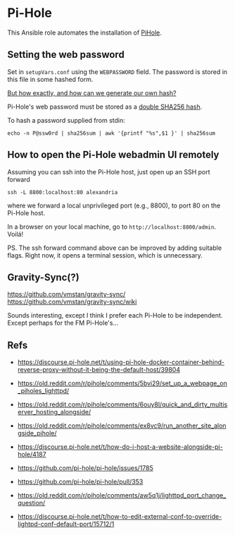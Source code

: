 # Pi-Hole

This Ansible role automates the installation of [PiHole](https://pi-hole.net/).


## Setting the web password

Set in `setupVars.conf` using the `WEBPASSWORD` field.
The password is stored in this file in some hashed form. 

[But how exactly, and how can we generate our own hash?](https://github.com/drew-kun/ansible-pihole/blob/0315891ed63e406318c5e33bdcc0443f37e8b396/defaults/main.yml)

Pi-Hole's web password must be stored as a [double SHA256 hash](https://github.com/pi-hole/AdminLTE/blob/master/scripts/pi-hole/php/password.php#L58).

To hash a password supplied from stdin:

```
echo -n P@ssw0rd | sha256sum | awk '{printf "%s",$1 }' | sha256sum
```



## How to open the Pi-Hole webadmin UI remotely

Assuming you can ssh into the Pi-Hole host, just open up an SSH port forward

```
ssh -L 8800:localhost:80 alexandria
```

where we forward a local unprivileged port (e.g., 8800), to port 80 on the Pi-Hole host.

In a browser on your local machine, go to `http://localhost:8800/admin`. Voilá!

PS. The ssh forward command above can be improved by adding suitable flags. 
Right now, it opens a terminal session, which is unnecessary.



## Gravity-Sync(?)

https://github.com/vmstan/gravity-sync/  
https://github.com/vmstan/gravity-sync/wiki

Sounds interesting, except I think I prefer each Pi-Hole to be independent.
Except perhaps for the FM Pi-Hole's...




## Refs

+ https://discourse.pi-hole.net/t/using-pi-hole-docker-container-behind-reverse-proxy-without-it-being-the-default-host/39804

+ https://old.reddit.com/r/pihole/comments/5bvi29/set_up_a_webpage_on_piholes_lighttpd/
+ https://old.reddit.com/r/pihole/comments/6ouy8l/quick_and_dirty_multiserver_hosting_alongside/
+ https://old.reddit.com/r/pihole/comments/ex8vc9/run_another_site_alongside_pihole/
+ https://discourse.pi-hole.net/t/how-do-i-host-a-website-alongside-pi-hole/4187

+ https://github.com/pi-hole/pi-hole/issues/1785
+ https://github.com/pi-hole/pi-hole/pull/353
+ https://old.reddit.com/r/pihole/comments/aw5q1j/lighttpd_port_change_question/
+ https://discourse.pi-hole.net/t/how-to-edit-external-conf-to-override-lightpd-conf-default-port/15712/1
